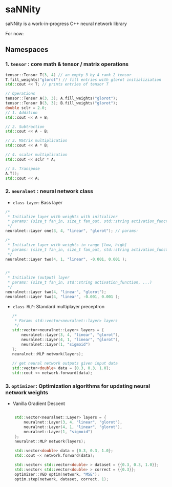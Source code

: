 # saNNity

saNNity is a work-in-progress C++ neural network library 

For now: 
## Namespaces

### 1. `tensor` : core math & tensor / matrix operations
  
  ```c++
  tensor::Tensor T(3, 4) // an empty 3 by 4 rank 2 tensor
  T.fill_weights("glorot") // fill entries with glorot initializiation
  std::cout << T; // prints entries of tensor T
  
  // Operations
  tensor::Tensor A(3, 3); A.fill_weights("glorot"); 
  tensor::Tensor B(3, 3); B.fill_weights("glorot");
  double sclr = 2.0;
  // 1. Addition
  std::cout << A + B;
  
  // 2. Subtraction
  std::cout << A - B;
  
  // 3. Matrix multiplication
  std::cout << A * B;
  
  // 4. scalar multiplication
  std::cout << sclr * A;
  
  // 5. Transpose
  A.T();
  std::cout << A;
  ```

 ### 2. `neuralnet` : neural network class
 - `class Layer`: Bass layer 
 ```c++
 /*
  * Initialize layer with weights with initializer
  * params: (size_t fan_in, size_t fan_out, std::string activation_function, std::string weight_initializer)
  */
 neuralnet::Layer one(3, 4, "linear", "glorot"); // params:
 
 /*
  * Initialize layer with weights in range [low, high]
  * params: (size_t fan_in, size_t fan_out, std::string activation_function, double low, double high)
  */
 neuralnet::Layer two(4, 1, "linear", -0.001, 0.001 ); 
 

 /*
  * Initialize (output) layer 
  * params: (size_t fan_in, std::string activation_function, ...)
  */
 neuralnet::Layer two(4, "linear", "glorot"); 
 neuralnet::Layer two(4, "linear", -0.001, 0.001 ); 
 
 ```
 
 - `class MLP`: Standard multiplayer preceptron
 ```c++
    /*
     * Param: std::vector<neuralnet::layer> layers
     */
    std::vector<neuralnet::Layer> layers = {
        neuralnet::Layer(3, 4, "linear", "glorot"),
        neuralnet::Layer(4, 1, "linear", "glorot"),
        neuralnet::Layer(1, "sigmoid")
    };
    neuralnet::MLP network(layers); 
    
    // get neural network outputs given input data
    std::vector<double> data = {0.3, 0.3, 1.0};
    std::cout << network.forward(data);

 ```
 
 ### 3. `optimizer`: Optimization algorithms for updating neural network weights  
 - Vanilla Gradient Descent
```c++

    std::vector<neuralnet::Layer> layers = {
        neuralnet::Layer(3, 4, "linear", "glorot"),
        neuralnet::Layer(4, 1, "linear", "glorot"),
        neuralnet::Layer(1, "sigmoid")
    };
    neuralnet::MLP network(layers); 
    
    std::vector<double> data = {0.3, 0.3, 1.0};
    std::cout << network.forward(data);

    std::vector< std::vector<double> > dataset = {{0.3, 0.3, 1.0}};
    std::vector< std::vector<double> > correct = {{0.3}};
    optimizer::VGD optim(network, "MSE");
    optim.step(network, dataset, correct, 1);
```
